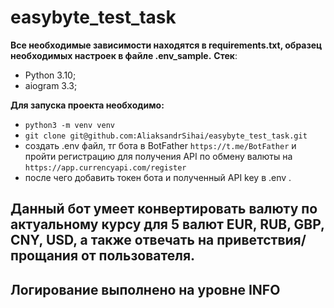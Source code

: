# easybyte_test_task
**Все необходимые зависимости находятся в requirements.txt, образец необходимых настроек в файле .env_sample.**
**Стек**:
- Python 3.10;
- aiogram 3.3;

**Для запуска проекта необходимо:**
- `python3 -m venv venv`
- `git clone git@github.com:AliaksandrSihai/easybyte_test_task.git`
- создать .env файл, тг бота в BotFather `https://t.me/BotFather` и пройти регистрацию для получения API по обмену валюты на `https://app.currencyapi.com/register` 
- после чего добавить токен бота и полученный API key в .env .
## Данный бот умеет конвертировать валюту по актуальному курсу для 5 валют EUR, RUB, GBP, CNY, USD, а также отвечать на приветствия/прощания от пользователя.
## Логирование выполнено на уровне INFO